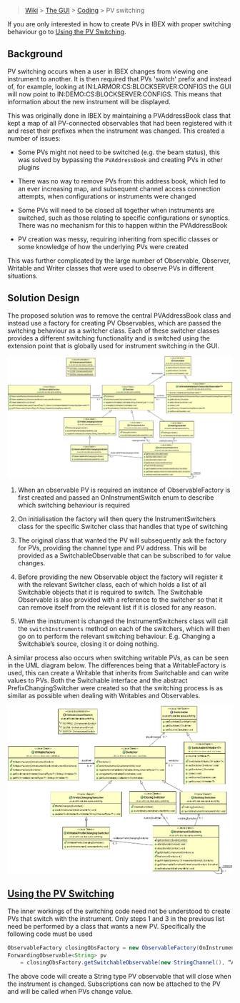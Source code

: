 > [Wiki](Home) > [The GUI](The-GUI) > [Coding](GUI-Coding) > PV switching

If you are only interested in how to create PVs in IBEX with proper switching behaviour go to [Using the PV Switching](#UsingPvSwitching).

## Background ##

PV switching occurs when a user in IBEX changes from viewing one instrument to another. It is then required that PVs 'switch' prefix and instead of, for example, looking at IN:LARMOR:CS:BLOCKSERVER:CONFIGS the GUI will now point to IN:DEMO:CS:BLOCKSERVER:CONFIGS. This means that information about the new instrument will be displayed.

This was originally done in IBEX by maintaining a PVAddressBook class that kept a map of all PV-connected observables that had been registered with it and reset their prefixes when the instrument was changed. This created a number of issues:

* Some PVs might not need to be switched (e.g. the beam status), this was solved by bypassing the `PVAddressBook` and creating PVs in other plugins

* There was no way to remove PVs from this address book, which led to an ever increasing map, and subsequent channel access connection attempts, when configurations or instruments were changed

* Some PVs will need to be closed all together when instruments are switched, such as those relating to specific configurations or synoptics. There was no mechanism for this to happen within the PVAddressBook

* PV creation was messy, requiring inheriting from specific classes or some knowledge of how the underlying PVs were created

This was further complicated by the large number of Observable, Observer, Writable and Writer classes that were used to observe PVs in different situations.

## Solution Design

The proposed solution was to remove the central PVAddressBook class and instead use a factory for creating PV Observables, which are passed the switching behaviour as a switcher class. Each of these switcher classes provides a different switching functionality and is switched using the extension point that is globally used for instrument switching in the GUI. 

![Switching](GUI_development/images/pv_switching/new_switching.jpg)
 
1. When an observable PV is required an instance of ObservableFactory is first created and passed an OnInstrumentSwitch enum to describe which switching behaviour is required

1. On initialisation the factory will then query the InstrumentSwitchers class for the specific Switcher class that handles that type of switching

1. The original class that wanted the PV will subsequently ask the factory for PVs, providing the channel type and PV address. This will be provided as a SwitchableObservable that can be subscribed to for value changes.

1. Before providing the new Observable object the factory will register it with the relevant Switcher class, each of which holds a list of all Switchable objects that it is required to switch. The Switchable Observable is also provided with a reference to the switcher so that it can remove itself from the relevant list if it is closed for any reason.

1. When the instrument is changed the InstrumentSwitchers class will call the `switchInstruments` method on each of the switchers, which will then go on to perform the relevant switching behaviour. E.g. Changing a Switchable’s source, closing it or doing nothing.

A similar process also occurs when switching writable PVs, as can be seen in the UML diagram below. The differences being that a WritableFactory is used, this can create a Writable that inherits from Switchable and can write values to PVs. Both the Switchable interface and the abstract PrefixChangingSwitcher were created so that the switching process is as similar as possible when dealing with Writables and Observables.

![Writables](GUI_development/images/pv_switching/new_switching_writables.jpg)

## [Using the PV Switching](UsingPvSwitching)

The inner workings of the switching code need not be understood to create PVs that switch with the instrument. Only steps 1 and 3 in the previous list need be performed by a class that wants a new PV. Specifically the following code must be used
```java
ObservableFactory closingObsFactory = new ObservableFactory(OnInstrumentSwitch.CLOSE);
ForwardingObservable<String> pv 
    = closingObsFactory.getSwitchableObservable(new StringChannel(), “A_PV_ADDRESS”));
```
The above code will create a String type PV observable that will close when the instrument is changed. Subscriptions can now be attached to the PV and will be called when PVs change value.
